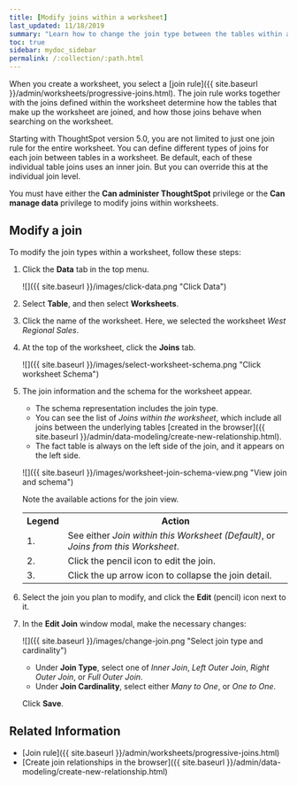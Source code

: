 ```yaml
---
title: [Modify joins within a worksheet]
last_updated: 11/18/2019
summary: "Learn how to change the join type between the tables within a worksheet."
toc: true
sidebar: mydoc_sidebar
permalink: /:collection/:path.html
---
```


When you create a worksheet, you select a [join rule]({{ site.baseurl }}/admin/worksheets/progressive-joins.html). The join rule works together with the joins defined within the worksheet determine how the tables that make up the worksheet are joined, and how those joins behave when searching on the worksheet.

Starting with ThoughtSpot version 5.0, you are not limited to just one join rule for the entire worksheet. You can define different types of joins for each join between tables in a worksheet. Be default, each of these individual table joins uses an inner join. But you can override this at the individual join level.

You must have either the **Can administer ThoughtSpot** privilege or the **Can manage data** privilege to modify joins within worksheets.

## Modify a join

To modify the join types within a worksheet, follow these steps:

1. Click the **Data** tab in the top menu.  

   ![]({{ site.baseurl }}/images/click-data.png "Click Data")

2. Select **Table**, and then select **Worksheets**.

3. Click the name of the worksheet. Here, we selected the worksheet _West Regional Sales_.

4. At the top of the worksheet, click the **Joins** tab.

   ![]({{ site.baseurl }}/images/select-worksheet-schema.png "Click worksheet Schema")

5. The join information and the schema for the worksheet appear.
   -  The schema representation includes the join type.  
   -  You can see the list of _Joins within the worksheet_, which include all joins between the underlying tables [created in the browser]({{ site.baseurl }}/admin/data-modeling/create-new-relationship.html).
   -  The fact table is always on the left side of the join, and it appears on the left side.

   ![]({{ site.baseurl }}/images/worksheet-join-schema-view.png "View join and schema")

   Note the available actions for the join view.  

   <table>
     <tr>
       <th>Legend</th>
       <th>Action</th>
     </tr>
     <tr>
       <td>1.</td>
       <td>See either <em>Join within this Worksheet (Default)</em>, or <em>Joins from this Worksheet</em>.</td>
     </tr>
     <tr>
       <td>2.</td>
       <td>Click the pencil icon to edit the join.</td>
     </tr>
     <tr>
       <td>3.</td>
       <td>Click the up arrow icon to collapse the join detail.</td>
     </tr>
   </table>

7. Select the join you plan to modify, and click the **Edit** \(pencil\) icon next to it.

8. In the **Edit Join** window modal, make the necessary changes:  

   ![]({{ site.baseurl }}/images/change-join.png "Select join type and cardinality")

    -  Under **Join Type**, select one of _Inner Join_, _Left Outer Join_, _Right Outer Join_, or _Full Outer Join_.
    - Under **Join Cardinality**, select either _Many to One_, or _One to One_.

   Click **Save**.

## Related Information

-   [Join rule]({{ site.baseurl }}/admin/worksheets/progressive-joins.html)
-   [Create join relationships in the browser]({{ site.baseurl }}/admin/data-modeling/create-new-relationship.html)
